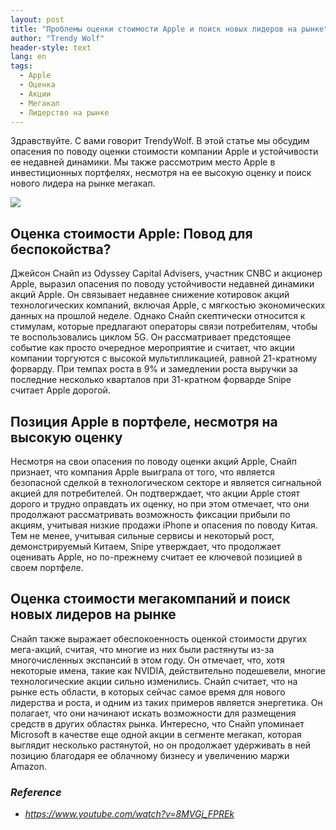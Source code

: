 ```yaml
---
layout: post
title: "Проблемы оценки стоимости Apple и поиск новых лидеров на рынке"
author: "Trendy Wolf"
header-style: text
lang: en
tags:
  - Apple
  - Оценка
  - Акции
  - Мегакап
  - Лидерство на рынке
---
```


Здравствуйте. С вами говорит TrendyWolf. В этой статье мы обсудим опасения по поводу оценки стоимости компании Apple и устойчивости ее недавней динамики. Мы также рассмотрим место Apple в инвестиционных портфелях, несмотря на ее высокую оценку и поиск нового лидера на рынке мегакап.

<img
    src="https://i.ytimg.com/vi/8MVGj_FPREk/hqdefault.jpg"
/>


## Оценка стоимости Apple: Повод для беспокойства?
Джейсон Снайп из Odyssey Capital Advisers, участник CNBC и акционер Apple, выразил опасения по поводу устойчивости недавней динамики акций Apple. Он связывает недавнее снижение котировок акций технологических компаний, включая Apple, с мягкостью экономических данных на прошлой неделе. Однако Снайп скептически относится к стимулам, которые предлагают операторы связи потребителям, чтобы те воспользовались циклом 5G. Он рассматривает предстоящее событие как просто очередное мероприятие и считает, что акции компании торгуются с высокой мультипликацией, равной 21-кратному форварду. При темпах роста в 9% и замедлении роста выручки за последние несколько кварталов при 31-кратном форварде Snipe считает Apple дорогой.

## Позиция Apple в портфеле, несмотря на высокую оценку
Несмотря на свои опасения по поводу оценки акций Apple, Снайп признает, что компания Apple выиграла от того, что является безопасной сделкой в технологическом секторе и является сигнальной акцией для потребителей. Он подтверждает, что акции Apple стоят дорого и трудно оправдать их оценку, но при этом отмечает, что они продолжают рассматривать возможность фиксации прибыли по акциям, учитывая низкие продажи iPhone и опасения по поводу Китая. Тем не менее, учитывая сильные сервисы и некоторый рост, демонстрируемый Китаем, Snipe утверждает, что продолжает оценивать Apple, но по-прежнему считает ее ключевой позицией в своем портфеле.

## Оценка стоимости мегакомпаний и поиск новых лидеров на рынке
Снайп также выражает обеспокоенность оценкой стоимости других мега-акций, считая, что многие из них были растянуты из-за многочисленных экспансий в этом году. Он отмечает, что, хотя некоторые имена, такие как NVIDIA, действительно подешевели, многие технологические акции сильно изменились. Снайп считает, что на рынке есть области, в которых сейчас самое время для нового лидерства и роста, и одним из таких примеров является энергетика. Он полагает, что они начинают искать возможности для размещения средств в других областях рынка. Интересно, что Снайп упоминает Microsoft в качестве еще одной акции в сегменте мегакап, которая выглядит несколько растянутой, но он продолжает удерживать в ней позицию благодаря ее облачному бизнесу и увеличению маржи Amazon.


### _Reference_
- _https://www.youtube.com/watch?v=8MVGj_FPREk_

